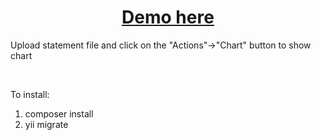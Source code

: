 <p align="center">
    <a href="http://185.148.38.91" target="_blank">
        <h1 align="center">Demo here</h1>
        </a>
        <p>Upload statement file and click on the "Actions"->"Chart" button to show chart</p>
    <br>
</p>

To install:
1. composer install
2. yii migrate
